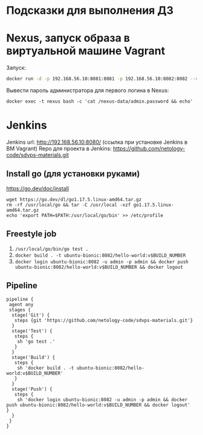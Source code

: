 # Подсказки для выполнения ДЗ
# Nexus, запуск образа в виртуальной машине Vagrant

Запуск:
```bash
docker run -d -p 192.168.56.10:8081:8081 -p 192.168.56.10:8082:8082 --name nexus -e INSTALL4J_ADD_VM_PARAMS="-Xms512m -Xmx512m -XX:MaxDirectMemorySize=273m" sonatype/nexus3
```

Вывести пароль администратора для первого логина в Nexus:
```
docker exec -t nexus bash -c 'cat /nexus-data/admin.password && echo'
```

# Jenkins

Jenkins url: http://192.168.56.10:8080/  (ссылка при установке Jenkins в ВМ Vagrant)
Repo для проекта в Jenkins: https://github.com/netology-code/sdvps-materials.git

## Install go (для установки руками)

https://go.dev/doc/install

```
wget https://go.dev/dl/go1.17.5.linux-amd64.tar.gz
rm -rf /usr/local/go && tar -C /usr/local -xzf go1.17.5.linux-amd64.tar.gz
echo 'export PATH=$PATH:/usr/local/go/bin' >> /etc/profile
```

## Freestyle job 

1. `/usr/local/go/bin/go test .`
2. `docker build . -t ubuntu-bionic:8082/hello-world:v$BUILD_NUMBER`
3. `docker login ubuntu-bionic:8082 -u admin -p admin && docker push ubuntu-bionic:8082/hello-world:v$BUILD_NUMBER && docker logout`

## Pipeline

```
pipeline {
 agent any
 stages {
  stage('Git') {
   steps {git 'https://github.com/netology-code/sdvps-materials.git'}
  }
  stage('Test') {
   steps {
    sh 'go test .'
   }
  }
  stage('Build') {
   steps {
    sh 'docker build . -t ubuntu-bionic:8082/hello-world:v$BUILD_NUMBER'
   }
  }
  stage('Push') {
   steps {
    sh 'docker login ubuntu-bionic:8082 -u admin -p admin && docker push ubuntu-bionic:8082/hello-world:v$BUILD_NUMBER && docker logout'   }
  }
 }
}
```
